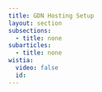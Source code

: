 ```yaml
---
title: GDN Hosting Setup
layout: section
subsections:
  - title: none
subarticles:
  - title: none
wistia:
  video: false
  id:
---
```

